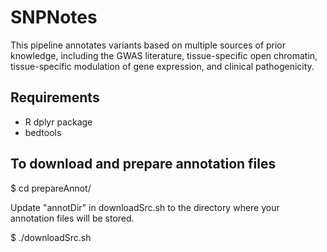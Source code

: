 # SNPNotes

This pipeline annotates variants based on multiple sources of prior knowledge, including the GWAS literature, tissue-specific open chromatin, tissue-specific modulation of gene expression, and clinical pathogenicity.

Requirements
-------------
* R dplyr package
* bedtools


To download and prepare annotation files
---------------------------------------- 

$ cd prepareAnnot/

Update "annotDir" in downloadSrc.sh to the directory where your annotation files will be stored.

$ ./downloadSrc.sh




